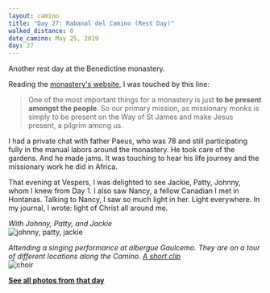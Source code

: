 ```yaml
---
layout: camino
title: "Day 27: Rabanal del Camino (Rest Day)"
walked_distance: 0
date_camino: May 25, 2019
day: 27
---
```


Another rest day at the Benedictine monastery. 

Reading the [monastery's website](https://monteirago.org/en/comunidad/), I was touched by this line:
> One of the most important things for a monastery is just **to be present amongst the people**. So our primary mission, as missionary monks is simply to be present on the Way of St James and make Jesus present, a pilgrim among us.

I had a private chat with father Paeus, who was 78 and still participating fully in the manual labors around the monastery. He took care of the gardens. And he made jams. It was touching to hear his life journey and the missionary work he did in Africa. 

That evening at Vespers, I was delighted to see Jackie, Patty, Johnny, whom I knew from Day 1. I also saw Nancy, a fellow Canadian I met in Hontanas. Talking to Nancy, I saw so much light in her. Light everywhere. In my journal, I wrote: light of Christ all around me. 

*With Johnny, Patty, and Jackie*  
![johnny, patty, jackie](https://lh3.googleusercontent.com/pw/ACtC-3fqVmg1Jgu7vIFaGoqpox8S-9FRRhqVQLka83WeViMO2bga_gASGGH4dvOHloNlfdJU0PEk4QyDDcsY3Pjt2MlCgpOXPsx9mX66ON9wH4nFoUeCllT4qLvdzWPtZgcSpE-0WvKlmoHBkjUZ6PUvFEEyuA=w2500-h1406-no?authuser=0)

*Attending a singing performance at albergue Gaulcemo. They are on a tour of different locations along the Camino. [A short clip](https://photos.google.com/share/AF1QipNZJQGWnhG6MkVOvCgW52bbFFrrc84UTiWt-2nJ40a1gd3WP19fJEDL_Xs5LO2P9A/photo/AF1QipMqkDmqJrrckblVovi0hRn0GgpmoI3khMKe5jSP?key=QmxMbWhFTHJZaU5fTXBWX2t2ZHpaWlNheTJnTWtR)*  
![choir](https://lh3.googleusercontent.com/pw/ACtC-3faEknTGudkA94aNz_OzChvQ0C6UPwtLpkPL0oJSaYRCFY3nGnHbeaXhC1BNPvsB2GGeqy3jkZDijS4tHGtZVsJQVHTUwnJWzkjJ7exT9Yn91uBQikNjoTWHboUpYVTB-sBzM6sX5g5pMVt4IMsVcPjBw=w2500-h1406-no?authuser=0)

[**See all photos from that day**](https://photos.app.goo.gl/zo1ZDfnSQK8yNZjS6)

